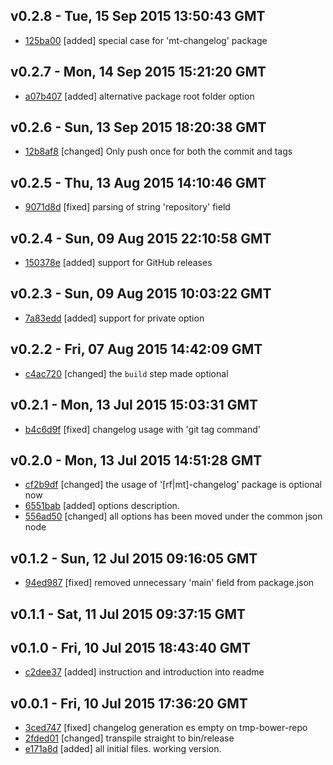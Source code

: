 v0.2.8 - Tue, 15 Sep 2015 13:50:43 GMT
--------------------------------------

- [125ba00](../../commit/125ba00) [added] special case for 'mt-changelog' package



v0.2.7 - Mon, 14 Sep 2015 15:21:20 GMT
--------------------------------------

- [a07b407](../../commit/a07b407) [added] alternative package root folder option



v0.2.6 - Sun, 13 Sep 2015 18:20:38 GMT
--------------------------------------

- [12b8af8](../../commit/12b8af8) [changed] Only push once for both the commit and tags



v0.2.5 - Thu, 13 Aug 2015 14:10:46 GMT
--------------------------------------

- [9071d8d](../../commit/9071d8d) [fixed] parsing of string 'repository' field



v0.2.4 - Sun, 09 Aug 2015 22:10:58 GMT
--------------------------------------

- [150378e](../../commit/150378e) [added] support for GitHub releases



v0.2.3 - Sun, 09 Aug 2015 10:03:22 GMT
--------------------------------------

- [7a83edd](../../commit/7a83edd) [added] support for private option



v0.2.2 - Fri, 07 Aug 2015 14:42:09 GMT
--------------------------------------

- [c4ac720](../../commit/c4ac720) [changed] the `build` step made optional



v0.2.1 - Mon, 13 Jul 2015 15:03:31 GMT
--------------------------------------

- [b4c6d9f](../../commit/b4c6d9f) [fixed] changelog usage with 'git tag command'



v0.2.0 - Mon, 13 Jul 2015 14:51:28 GMT
--------------------------------------

- [cf2b9df](../../commit/cf2b9df) [changed] the usage of '[rf|mt]-changelog' package is optional now
- [6551bab](../../commit/6551bab) [added] options description.
- [556ad50](../../commit/556ad50) [changed] all options has been moved under the common json node



v0.1.2 - Sun, 12 Jul 2015 09:16:05 GMT
--------------------------------------

- [94ed987](../../commit/94ed987) [fixed] removed unnecessary 'main' field from package.json



v0.1.1 - Sat, 11 Jul 2015 09:37:15 GMT
--------------------------------------





v0.1.0 - Fri, 10 Jul 2015 18:43:40 GMT
--------------------------------------

- [c2dee37](../../commit/c2dee37) [added] instruction and introduction into readme



v0.0.1 - Fri, 10 Jul 2015 17:36:20 GMT
--------------------------------------

- [3ced747](../../commit/3ced747) [fixed] changelog generation es empty on tmp-bower-repo
- [2fded01](../../commit/2fded01) [changed] transpile straight to bin/release
- [e171a8d](../../commit/e171a8d) [added] all initial files. working version.
